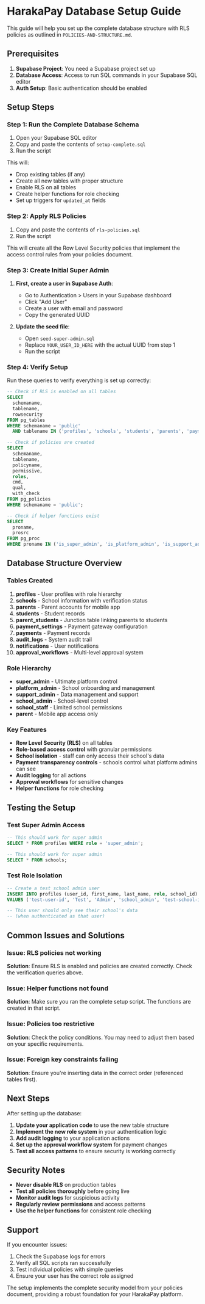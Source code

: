# HarakaPay Database Setup Guide

This guide will help you set up the complete database structure with RLS policies as outlined in `POLICIES-AND-STRUCTURE.md`.

## Prerequisites

1. **Supabase Project**: You need a Supabase project set up
2. **Database Access**: Access to run SQL commands in your Supabase SQL editor
3. **Auth Setup**: Basic authentication should be enabled

## Setup Steps

### Step 1: Run the Complete Database Schema

1. Open your Supabase SQL editor
2. Copy and paste the contents of `setup-complete.sql`
3. Run the script

This will:
- Drop existing tables (if any)
- Create all new tables with proper structure
- Enable RLS on all tables
- Create helper functions for role checking
- Set up triggers for `updated_at` fields

### Step 2: Apply RLS Policies

1. Copy and paste the contents of `rls-policies.sql`
2. Run the script

This will create all the Row Level Security policies that implement the access control rules from your policies document.

### Step 3: Create Initial Super Admin

1. **First, create a user in Supabase Auth**:
   - Go to Authentication > Users in your Supabase dashboard
   - Click "Add User"
   - Create a user with email and password
   - Copy the generated UUID

2. **Update the seed file**:
   - Open `seed-super-admin.sql`
   - Replace `YOUR_USER_ID_HERE` with the actual UUID from step 1
   - Run the script

### Step 4: Verify Setup

Run these queries to verify everything is set up correctly:

```sql
-- Check if RLS is enabled on all tables
SELECT 
  schemaname,
  tablename,
  rowsecurity
FROM pg_tables 
WHERE schemaname = 'public' 
  AND tablename IN ('profiles', 'schools', 'students', 'parents', 'payments', 'payment_settings', 'audit_logs', 'notifications', 'approval_workflows', 'parent_students');

-- Check if policies are created
SELECT 
  schemaname,
  tablename,
  policyname,
  permissive,
  roles,
  cmd,
  qual,
  with_check
FROM pg_policies 
WHERE schemaname = 'public';

-- Check if helper functions exist
SELECT 
  proname,
  prosrc
FROM pg_proc 
WHERE proname IN ('is_super_admin', 'is_platform_admin', 'is_support_admin', 'get_user_school', 'is_school_admin', 'can_access_payment_data');
```

## Database Structure Overview

### Tables Created

1. **profiles** - User profiles with role hierarchy
2. **schools** - School information with verification status
3. **parents** - Parent accounts for mobile app
4. **students** - Student records
5. **parent_students** - Junction table linking parents to students
6. **payment_settings** - Payment gateway configuration
7. **payments** - Payment records
8. **audit_logs** - System audit trail
9. **notifications** - User notifications
10. **approval_workflows** - Multi-level approval system

### Role Hierarchy

- **super_admin** - Ultimate platform control
- **platform_admin** - School onboarding and management
- **support_admin** - Data management and support
- **school_admin** - School-level control
- **school_staff** - Limited school permissions
- **parent** - Mobile app access only

### Key Features

- **Row Level Security (RLS)** on all tables
- **Role-based access control** with granular permissions
- **School isolation** - staff can only access their school's data
- **Payment transparency controls** - schools control what platform admins can see
- **Audit logging** for all actions
- **Approval workflows** for sensitive changes
- **Helper functions** for role checking

## Testing the Setup

### Test Super Admin Access

```sql
-- This should work for super admin
SELECT * FROM profiles WHERE role = 'super_admin';

-- This should work for super admin
SELECT * FROM schools;
```

### Test Role Isolation

```sql
-- Create a test school admin user
INSERT INTO profiles (user_id, first_name, last_name, role, school_id)
VALUES ('test-user-id', 'Test', 'Admin', 'school_admin', 'test-school-id');

-- This user should only see their school's data
-- (when authenticated as that user)
```

## Common Issues and Solutions

### Issue: RLS policies not working
**Solution**: Ensure RLS is enabled and policies are created correctly. Check the verification queries above.

### Issue: Helper functions not found
**Solution**: Make sure you ran the complete setup script. The functions are created in that script.

### Issue: Policies too restrictive
**Solution**: Check the policy conditions. You may need to adjust them based on your specific requirements.

### Issue: Foreign key constraints failing
**Solution**: Ensure you're inserting data in the correct order (referenced tables first).

## Next Steps

After setting up the database:

1. **Update your application code** to use the new table structure
2. **Implement the new role system** in your authentication logic
3. **Add audit logging** to your application actions
4. **Set up the approval workflow system** for payment changes
5. **Test all access patterns** to ensure security is working correctly

## Security Notes

- **Never disable RLS** on production tables
- **Test all policies thoroughly** before going live
- **Monitor audit logs** for suspicious activity
- **Regularly review permissions** and access patterns
- **Use the helper functions** for consistent role checking

## Support

If you encounter issues:

1. Check the Supabase logs for errors
2. Verify all SQL scripts ran successfully
3. Test individual policies with simple queries
4. Ensure your user has the correct role assigned

The setup implements the complete security model from your policies document, providing a robust foundation for your HarakaPay platform.
